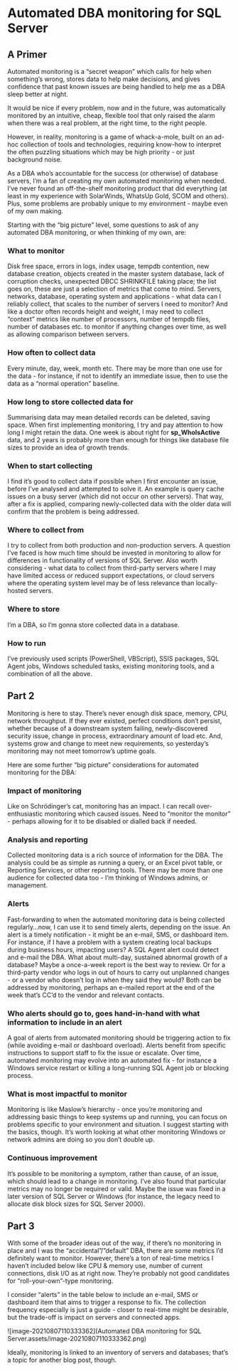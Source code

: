 # Automated DBA monitoring for SQL Server

## A Primer

Automated monitoring is a “secret weapon” which calls for help when something’s wrong, stores data to help make decisions, and gives confidence that past known issues are being handled to help me as a DBA sleep better at night.

It would be nice if every problem, now and in the future, was automatically monitored by an intuitive, cheap, flexible tool that only raised the alarm when there was a real problem, at the right time, to the right people.

However, in reality, monitoring is a game of whack-a-mole, built on an ad-hoc collection of tools and technologies, requiring know-how to interpret the often puzzling situations which may be high priority - or just background noise.

As a DBA who’s accountable for the success (or otherwise) of database servers, I’m a fan of creating my own automated monitoring when needed. I’ve never found an off-the-shelf monitoring product that did everything (at least in my experience with SolarWinds, WhatsUp Gold, SCOM and others). Plus, some problems are probably unique to my environment - maybe even of my own making.

Starting with the “big picture” level, some questions to ask of any automated DBA monitoring, or when thinking of my own, are:

### What to monitor
Disk free space, errors in logs, index usage, tempdb contention, new database creation, objects created in the master system database, lack of corruption checks, unexpected DBCC SHRINKFILE taking place; the list goes on, these are just a selection of metrics that come to mind. Servers, networks, database, operating system and applications - what data can I reliably collect, that scales to the number of servers I need to monitor? And like a doctor often records height and weight, I may need to collect “context” metrics like number of processors, number of tempdb files, number of databases etc. to monitor if anything changes over time, as well as allowing comparison between servers.

### How often to collect data
Every minute, day, week, month etc. There may be more than one use for the data - for instance, if not to identify an immediate issue, then to use the data as a “normal operation” baseline.

### How long to store collected data for
Summarising data may mean detailed records can be deleted, saving space. When first implementing monitoring, I try and pay attention to how long I might retain the data. One week is about right for **sp_WhoIsActive** data, and 2 years is probably more than enough for things like database file sizes to provide an idea of growth trends.

### When to start collecting
I find it’s good to collect data if possible when I first encounter an issue, before I’ve analysed and attempted to solve it. An example is query cache issues on a busy server (which did not occur on other servers). That way, after a fix is applied, comparing newly-collected data with the older data will confirm that the problem is being addressed.

### Where to collect from
I try to collect from both production and non-production servers. A question I’ve faced is how much time should be invested in monitoring to allow for differences in functionality of versions of SQL Server. Also worth considering - what data to collect from third-party servers where I may have limited access or reduced support expectations, or cloud servers where the operating system level may be of less relevance than locally-hosted servers.

### Where to store
I’m a DBA, so I’m gonna store collected data in a database.

### How to run
I’ve previously used scripts (PowerShell, VBScript), SSIS packages, SQL Agent jobs, Windows scheduled tasks, existing monitoring tools, and a combination of all the above.

## Part 2

Monitoring is here to stay. There’s never enough disk space, memory, CPU, network throughput. If they ever existed, perfect conditions don’t persist, whether because of a downstream system failing, newly-discovered security issue, change in process, extraordinary amount of load etc. And, systems grow and change to meet new requirements, so yesterday’s monitoring may not meet tomorrow’s uptime goals.

Here are some further “big picture” considerations for automated monitoring for the DBA:

### Impact of monitoring
Like on Schrödinger’s cat, monitoring has an impact. I can recall over-enthusiastic monitoring which caused issues. Need to “monitor the monitor” - perhaps allowing for it to be disabled or dialled back if needed.

### Analysis and reporting
Collected monitoring data is a rich source of information for the DBA. The analysis could be as simple as running a query, or an Excel pivot table, or Reporting Services, or other reporting tools. There may be more than one audience for collected data too - I’m thinking of Windows admins, or management.

### Alerts
Fast-forwarding to when the automated monitoring data is being collected regularly…now, I can use it to send timely alerts, depending on the issue. An alert is a timely notification - it might be an e-mail, SMS, or dashboard item. For instance, if I have a problem with a system creating local backups during business hours, impacting users? A SQL Agent alert could detect and e-mail the DBA. What about multi-day, sustained abnormal growth of a database? Maybe a once-a-week report is the best way to review. Or for a third-party vendor who logs in out of hours to carry out unplanned changes - or a vendor who doesn’t log in when they said they would? Both can be addressed by monitoring, perhaps an e-mailed report at the end of the week that’s CC’d to the vendor and relevant contacts.

### Who alerts should go to, goes hand-in-hand with what information to include in an alert
A goal of alerts from automated monitoring should be triggering action to fix (while avoiding e-mail or dashboard overload). Alerts benefit from specific instructions to support staff to fix the issue or escalate. Over time, automated monitoring may evolve into an automated fix - for instance a Windows service restart or killing a long-running SQL Agent job or blocking process.

### What is most impactful to monitor
Monitoring is like Maslow’s hierarchy - once you’re monitoring and addressing basic things to keep systems up and running, you can focus on problems specific to your environment and situation. I suggest starting with the basics, though. It’s worth looking at what other monitoring Windows or network admins are doing so you don’t double up.

### Continuous improvement
It’s possible to be monitoring a symptom, rather than cause, of an issue, which should lead to a change in monitoring. I’ve also found that particular metrics may no longer be required or valid. Maybe the issue was fixed in a later version of SQL Server or Windows (for instance, the legacy need to allocate disk block sizes for SQL Server 2000).

## Part 3

With some of the broader ideas out of the way, if there’s no monitoring in place and I was the “accidental”/”default” DBA, there are some metrics I’d definitely want to monitor. However, there’s a ton of real-time metrics I haven’t included below like CPU & memory use, number of current connections, disk I/O as at right now. They’re probably not good candidates for “roll-your-own”-type monitoring.

I consider “alerts” in the table below to include an e-mail, SMS or dashboard item that aims to trigger a response to fix. The collection frequency especially is just a guide - closer to real-time might be desirable, but the trade-off is impact on servers and connected apps.

![image-20210807110333362](Automated DBA monitoring for SQL Server.assets/image-20210807110333362.png)

Ideally, monitoring is linked to an inventory of servers and databases; that’s a topic for another blog post, though.

